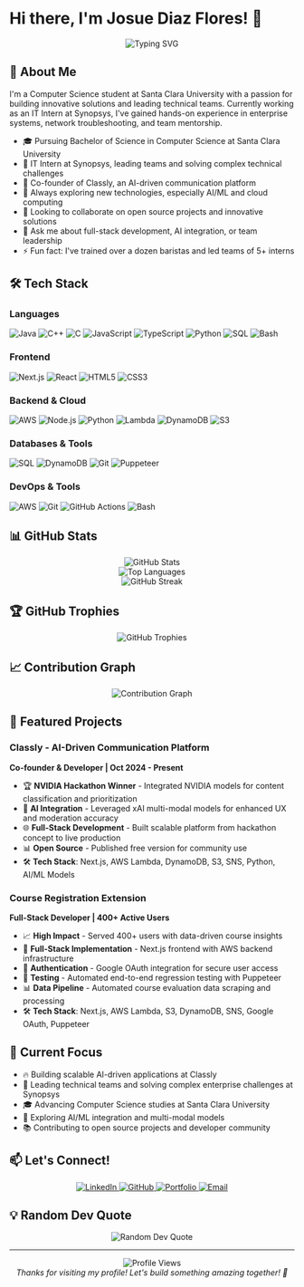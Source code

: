 # Hi there, I'm Josue Diaz Flores! 👋

<div align="center">
  <img src="https://readme-typing-svg.herokuapp.com?font=Fira+Code&pause=1000&color=6366F1&center=true&vCenter=true&width=435&lines=Computer+Science+Student;Full+Stack+Developer;AI+Enthusiast;Team+Leader" alt="Typing SVG" />
</div>

## 🚀 About Me

I'm a Computer Science student at Santa Clara University with a passion for building innovative solutions and leading technical teams. Currently working as an IT Intern at Synopsys, I've gained hands-on experience in enterprise systems, network troubleshooting, and team mentorship.

- 🎓 Pursuing Bachelor of Science in Computer Science at Santa Clara University
- 💼 IT Intern at Synopsys, leading teams and solving complex technical challenges
- 🚀 Co-founder of Classly, an AI-driven communication platform
- 🌱 Always exploring new technologies, especially AI/ML and cloud computing
- 👯 Looking to collaborate on open source projects and innovative solutions
- 💬 Ask me about full-stack development, AI integration, or team leadership
- ⚡ Fun fact: I've trained over a dozen baristas and led teams of 5+ interns

## 🛠️ Tech Stack

### Languages
![Java](https://img.shields.io/badge/Java-ED8B00?style=for-the-badge&logo=java&logoColor=white)
![C++](https://img.shields.io/badge/C%2B%2B-00599C?style=for-the-badge&logo=c%2B%2B&logoColor=white)
![C](https://img.shields.io/badge/C-00599C?style=for-the-badge&logo=c&logoColor=white)
![JavaScript](https://img.shields.io/badge/JavaScript-F7DF1E?style=for-the-badge&logo=javascript&logoColor=black)
![TypeScript](https://img.shields.io/badge/TypeScript-007ACC?style=for-the-badge&logo=typescript&logoColor=white)
![Python](https://img.shields.io/badge/Python-3776AB?style=for-the-badge&logo=python&logoColor=white)
![SQL](https://img.shields.io/badge/SQL-336791?style=for-the-badge&logo=postgresql&logoColor=white)
![Bash](https://img.shields.io/badge/Bash-4EAA25?style=for-the-badge&logo=gnu-bash&logoColor=white)

### Frontend
![Next.js](https://img.shields.io/badge/Next.js-000000?style=for-the-badge&logo=next.js&logoColor=white)
![React](https://img.shields.io/badge/React-20232A?style=for-the-badge&logo=react&logoColor=61DAFB)
![HTML5](https://img.shields.io/badge/HTML5-E34F26?style=for-the-badge&logo=html5&logoColor=white)
![CSS3](https://img.shields.io/badge/CSS3-1572B6?style=for-the-badge&logo=css3&logoColor=white)

### Backend & Cloud
![AWS](https://img.shields.io/badge/AWS-232F3E?style=for-the-badge&logo=amazon-aws&logoColor=white)
![Node.js](https://img.shields.io/badge/Node.js-43853D?style=for-the-badge&logo=node.js&logoColor=white)
![Python](https://img.shields.io/badge/Python-3776AB?style=for-the-badge&logo=python&logoColor=white)
![Lambda](https://img.shields.io/badge/AWS_Lambda-FF9900?style=for-the-badge&logo=aws-lambda&logoColor=white)
![DynamoDB](https://img.shields.io/badge/Amazon_DynamoDB-4053D6?style=for-the-badge&logo=amazon-dynamodb&logoColor=white)
![S3](https://img.shields.io/badge/Amazon_S3-569A31?style=for-the-badge&logo=amazon-s3&logoColor=white)

### Databases & Tools
![SQL](https://img.shields.io/badge/SQL-336791?style=for-the-badge&logo=postgresql&logoColor=white)
![DynamoDB](https://img.shields.io/badge/Amazon_DynamoDB-4053D6?style=for-the-badge&logo=amazon-dynamodb&logoColor=white)
![Git](https://img.shields.io/badge/Git-F05032?style=for-the-badge&logo=git&logoColor=white)
![Puppeteer](https://img.shields.io/badge/Puppeteer-40B5A4?style=for-the-badge&logo=puppeteer&logoColor=white)

### DevOps & Tools
![AWS](https://img.shields.io/badge/AWS-232F3E?style=for-the-badge&logo=amazon-aws&logoColor=white)
![Git](https://img.shields.io/badge/Git-F05032?style=for-the-badge&logo=git&logoColor=white)
![GitHub Actions](https://img.shields.io/badge/GitHub_Actions-2088FF?style=for-the-badge&logo=github-actions&logoColor=white)
![Bash](https://img.shields.io/badge/Bash-4EAA25?style=for-the-badge&logo=gnu-bash&logoColor=white)

## 📊 GitHub Stats

<div align="center">
  <img src="https://github-readme-stats.vercel.app/api?username=josuediazflores&show_icons=true&theme=tokyonight&hide_border=true&count_private=true" alt="GitHub Stats" />
</div>

<div align="center">
  <img src="https://github-readme-stats.vercel.app/api/top-langs/?username=josuediazflores&layout=compact&theme=tokyonight&hide_border=true" alt="Top Languages" />
</div>

<div align="center">
  <img src="https://github-readme-streak-stats.herokuapp.com/?user=josuediazflores&theme=tokyonight&hide_border=true" alt="GitHub Streak" />
</div>

## 🏆 GitHub Trophies

<div align="center">
  <img src="https://github-profile-trophy.vercel.app/?username=josuediazflores&theme=tokyonight&no-frame=true&row=1&column=7" alt="GitHub Trophies" />
</div>

## 📈 Contribution Graph

<div align="center">
  <img src="https://github-readme-activity-graph.vercel.app/graph?username=josuediazflores&theme=tokyonight&hide_border=true" alt="Contribution Graph" />
</div>

## 🚀 Featured Projects

### Classly - AI-Driven Communication Platform
**Co-founder & Developer | Oct 2024 - Present**
- 🏆 **NVIDIA Hackathon Winner** - Integrated NVIDIA models for content classification and prioritization
- 🤖 **AI Integration** - Leveraged xAI multi-modal models for enhanced UX and moderation accuracy
- 🌐 **Full-Stack Development** - Built scalable platform from hackathon concept to live production
- 📊 **Open Source** - Published free version for community use
- 🛠️ **Tech Stack**: Next.js, AWS Lambda, DynamoDB, S3, SNS, Python, AI/ML Models

### Course Registration Extension
**Full-Stack Developer | 400+ Active Users**
- 📈 **High Impact** - Served 400+ users with data-driven course insights
- 🔧 **Full-Stack Implementation** - Next.js frontend with AWS backend infrastructure
- 🔐 **Authentication** - Google OAuth integration for secure user access
- 🧪 **Testing** - Automated end-to-end regression testing with Puppeteer
- 📊 **Data Pipeline** - Automated course evaluation data scraping and processing
- 🛠️ **Tech Stack**: Next.js, AWS Lambda, S3, DynamoDB, SNS, Google OAuth, Puppeteer

## 🎯 Current Focus

- 🔥 Building scalable AI-driven applications at Classly
- 💼 Leading technical teams and solving complex enterprise challenges at Synopsys
- 🎓 Advancing Computer Science studies at Santa Clara University
- 🤖 Exploring AI/ML integration and multi-modal models
- 📚 Contributing to open source projects and developer community

## 📫 Let's Connect!

<div align="center">
  <a href="https://linkedin.com/in/josuediazfl" target="_blank">
    <img src="https://img.shields.io/badge/LinkedIn-0077B5?style=for-the-badge&logo=linkedin&logoColor=white" alt="LinkedIn" />
  </a>
  <a href="https://github.com/josuediazflores" target="_blank">
    <img src="https://img.shields.io/badge/GitHub-100000?style=for-the-badge&logo=github&logoColor=white" alt="GitHub" />
  </a>
  <a href="https://www.josuediazflores.com/" target="_blank">
    <img src="https://img.shields.io/badge/Portfolio-FF5722?style=for-the-badge&logo=google-chrome&logoColor=white" alt="Portfolio" />
  </a>
  <a href="mailto:josue@josuediazflores.com">
    <img src="https://img.shields.io/badge/Email-D14836?style=for-the-badge&logo=gmail&logoColor=white" alt="Email" />
  </a>
</div>

## 💡 Random Dev Quote

<div align="center">
  <img src="https://quotes-github-readme.vercel.app/api?type=horizontal&theme=tokyonight" alt="Random Dev Quote" />
</div>

---

<div align="center">
  <img src="https://komarev.com/ghpvc/?username=josuediazflores&label=Profile%20views&color=0e75b6&style=flat" alt="Profile Views" />
</div>

<div align="center">
  <i>Thanks for visiting my profile! Let's build something amazing together! 🚀</i>
</div>
